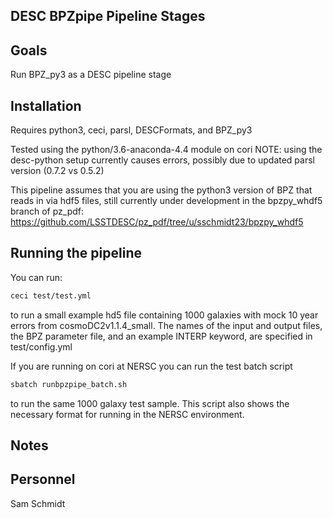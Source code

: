 DESC BPZpipe Pipeline Stages
------------------------------------------------

Goals
-----
Run BPZ_py3 as a DESC pipeline stage

Installation
------------

Requires python3, ceci, parsl, DESCFormats, and BPZ_py3 

Tested using the python/3.6-anaconda-4.4 module on cori
NOTE: using the desc-python setup currently causes errors, possibly due
to updated parsl version (0.7.2 vs 0.5.2)

This pipeline assumes that you are using the python3 version of BPZ that
reads in via hdf5 files, still currently under development in the
bpzpy_whdf5 branch of pz_pdf:
https://github.com/LSSTDESC/pz_pdf/tree/u/sschmidt23/bpzpy_whdf5


Running the pipeline
--------------------

You can run:

```bash
ceci test/test.yml
```
to run a small example hd5 file containing 1000 galaxies with mock 10 year 
errors from cosmoDC2v1.1.4_small.  The names of the input and output files, 
the BPZ parameter file, and an example INTERP keyword, are specified in 
test/config.yml

If you are running on cori at NERSC you can run the test batch script
```bash
sbatch runbpzpipe_batch.sh
```
to run the same 1000 galaxy test sample. This script also shows the
necessary format for running in the NERSC environment.

Notes
-----

Personnel
---------
Sam Schmidt